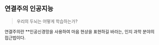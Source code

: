 ## 연결주의 인공지능
> 우리의 두뇌는 어떻게 학습하는가?

연결주의란 **인공신경망을 사용하여 마음 현상을 표현하길 바라는, 인지 과학 분야의 접근법이다.


<!--stackedit_data:
eyJoaXN0b3J5IjpbMjAyODg0MDcyMCwxNDQzMTcwOTc3XX0=
-->